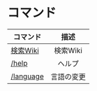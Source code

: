 # コマンド

| コマンド                        |    描述    |
| ------------------------------- | :--------: |
| [検索Wiki](Inquire-the-Wiki.md) |  検索Wiki  |
| [/help](help.md)                |   ヘルプ   |
| [/language](language.md)        | 言語の変更 |